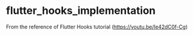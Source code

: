 # flutter_hooks_implementation
From the reference of Flutter Hooks tutorial (https://youtu.be/Ie42dC0f-Cg)
